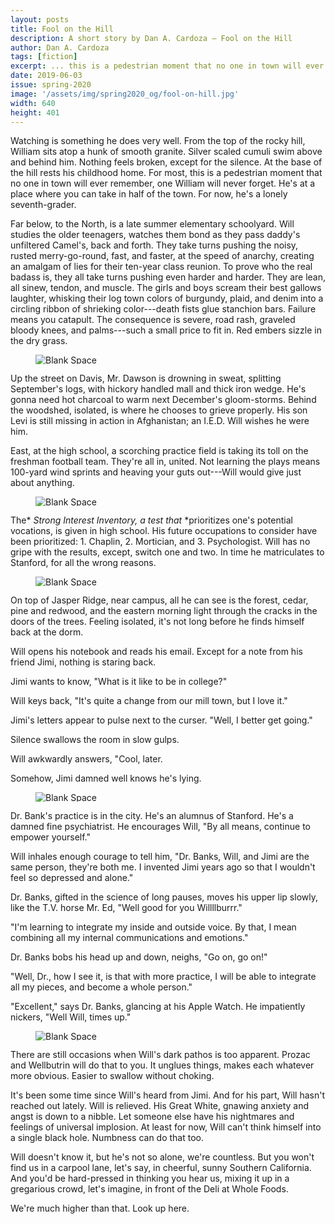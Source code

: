 ```yaml
---
layout: posts
title: Fool on the Hill
description: A short story by Dan A. Cardoza — Fool on the Hill
author: Dan A. Cardoza
tags: [fiction]
excerpt: ... this is a pedestrian moment that no one in town will ever remember, one William will never forget. He’s at a place where you can take in half of the town. For now, he’s a lonely seventh-grader ...
date: 2019-06-03
issue: spring-2020
image: '/assets/img/spring2020_og/fool-on-hill.jpg'
width: 640
height: 401
---
```


Watching is something he does very well. From the top of the rocky hill,
William sits atop a hunk of smooth granite. Silver scaled cumuli swim
above and behind him. Nothing feels broken, except for the silence. At
the base of the hill rests his childhood home. For most, this is a
pedestrian moment that no one in town will ever remember, one William
will never forget. He's at a place where you can take in half of the
town. For now, he's a lonely seventh-grader. 

Far below, to the North, is a late summer elementary schoolyard. Will
studies the older teenagers, watches them bond as they pass daddy's
unfiltered Camel's, back and forth. They take turns pushing the noisy,
rusted merry-go-round, fast, and faster, at the speed of anarchy,
creating an amalgam of lies for their ten-year class reunion. To prove
who the real badass is, they all take turns pushing even harder and
harder. They are lean, all sinew, tendon, and muscle. The girls and boys
scream their best gallows laughter, whisking their log town colors of
burgundy, plaid, and denim into a circling ribbon of shrieking
color---death fists glue stanchion bars. Failure means you catapult. The
consequence is severe, road rash, graveled bloody knees, and
palms---such a small price to fit in. Red embers sizzle in the dry
grass.

<figure class="my-4 py-3 ">
  <img src="{{ '/assets/img/dinkus.png' | prepend: site.baseurl }}" class="d-block mx-auto" alt="Blank Space" style="max-height:15px;" />
</figure>

Up the street on Davis, Mr. Dawson is drowning in sweat, splitting
September's logs, with hickory handled mall and thick iron wedge. He's
gonna need hot charcoal to warm next December's gloom-storms. Behind the
woodshed, isolated, is where he chooses to grieve properly. His son Levi
is still missing in action in Afghanistan; an I.E.D. Will wishes he were
him. 

East, at the high school, a scorching practice field is taking its toll
on the freshman football team. They're all in, united. Not learning the
plays means 100-yard wind sprints and heaving your guts out---Will would
give just about anything.

<figure class="my-4 py-3 ">
  <img src="{{ '/assets/img/dinkus.png' | prepend: site.baseurl }}" class="d-block mx-auto" alt="Blank Space" style="max-height:15px;" />
</figure>

The* *Strong Interest Inventory,* *a test that* *prioritizes one's
potential vocations, is given in high school. His future occupations to
consider have been prioritized: 1. Chaplin, 2. Mortician, and 3.
Psychologist. Will has no gripe with the results, except, switch one and
two. In time he matriculates to Stanford, for all the wrong reasons. 

<figure class="my-4 py-3 ">
  <img src="{{ '/assets/img/dinkus.png' | prepend: site.baseurl }}" class="d-block mx-auto" alt="Blank Space" style="max-height:15px;" />
</figure>

On top of Jasper Ridge, near campus, all he can see is the forest,
cedar, pine and redwood, and the eastern morning light through the
cracks in the doors of the trees. Feeling isolated, it's not long before
he finds himself back at the dorm. 

Will opens his notebook and reads his email. Except for a note from his
friend Jimi, nothing is staring back. 

Jimi wants to know, "What is it like to be in college?"

Will keys back, "It's quite a change from our mill town, but I love
it." 

Jimi's letters appear to pulse next to the curser. "Well, I better get
going."

Silence swallows the room in slow gulps.

Will awkwardly answers, "Cool, later. 

Somehow, Jimi damned well knows he's lying. 

<figure class="my-4 py-3 ">
  <img src="{{ '/assets/img/dinkus.png' | prepend: site.baseurl }}" class="d-block mx-auto" alt="Blank Space" style="max-height:15px;" />
</figure>

Dr. Bank's practice is in the city. He's an alumnus of Stanford. He's a
damned fine psychiatrist. He encourages Will, "By all means, continue to
empower yourself." 

Will inhales enough courage to tell him, "Dr. Banks, Will, and Jimi are
the same person, they're both me. I invented Jimi years ago so that I
wouldn't feel so depressed and alone."

Dr. Banks, gifted in the science of long pauses, moves his upper lip
slowly, like the T.V. horse Mr. Ed, "Well good for you Willllburrr." 

"I'm learning to integrate my inside and outside voice. By that, I mean
combining all my internal communications and emotions."

Dr. Banks bobs his head up and down, neighs, "Go on, go on!" 

"Well, Dr., how I see it, is that with more practice, I will be able to
integrate all my pieces, and become a whole person."

"Excellent," says Dr. Banks, glancing at his Apple Watch. He impatiently
nickers, "Well Will, times up."

<figure class="my-4 py-3 ">
  <img src="{{ '/assets/img/dinkus.png' | prepend: site.baseurl }}" class="d-block mx-auto" alt="Blank Space" style="max-height:15px;" />
</figure>

There are still occasions when Will's dark pathos is too apparent.
Prozac and Wellbutrin will do that to you. It unglues things, makes each
whatever more obvious. Easier to swallow without choking. 

It's been some time since Will's heard from Jimi. And for his part, Will
hasn't reached out lately. Will is relieved. His Great White, gnawing
anxiety and angst is down to a nibble. Let someone else have his
nightmares and feelings of universal implosion. At least for now, Will
can't think himself into a single black hole. Numbness can do that too. 

Will doesn't know it, but he's not so alone, we're countless. But you
won't find us in a carpool lane, let's say, in cheerful, sunny Southern
California. And you'd be hard-pressed in thinking you hear us, mixing it
up in a gregarious crowd, let's imagine, in front of the Deli at Whole
Foods.

We're much higher than that. Look up here. 
